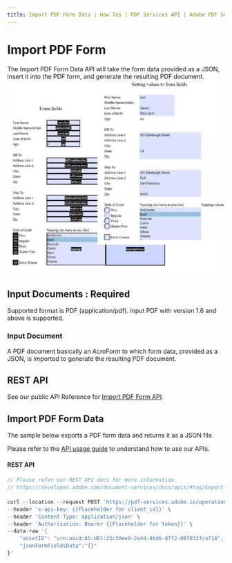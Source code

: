 ```yaml
---
title: Import PDF Form Data | How Tos | PDF Services API | Adobe PDF Services
---
```


# Import PDF Form
The Import PDF Form Data API will take the form data provided as a JSON, insert it into the PDF form, and generate the resulting PDF document.
![Import PDF Form](../importform_overview.png)

## Input Documents : **Required**

Supported format is PDF (application/pdf). Input PDF with version 1.6 and above is supported.

### Input Document

A PDF document basically an AcroForm to which form data, provided as a JSON, is imported to generate the resulting PDF document.

## REST API

See our public API Reference for [Import PDF Form API](../../../apis/#tag/Import-PDF-Form-Data).

## Import PDF Form Data

The sample below exports a PDF form data and returns it as a JSON file.

Please refer to the [API usage guide](../api-usage.md) to understand how to use our APIs.

<CodeBlock slots="heading, code" repeat="5" languages="REST API" />

#### REST API

```javascript
// Please refer our REST API docs for more information 
// https://developer.adobe.com/document-services/docs/apis/#tag/Export-PDF-Form-API

curl --location --request POST 'https://pdf-services.adobe.io/operation/setformdata' \
--header 'x-api-key: {{Placeholder for client_id}}' \
--header 'Content-Type: application/json' \
--header 'Authorization: Bearer {{Placeholder for token}}' \
--data-raw '{
    "assetID": "urn:aaid:AS:UE1:23c30ee0-2e4d-46d6-87f2-087832fca718",
    "jsonFormFieldsData":"{}"
}'
```